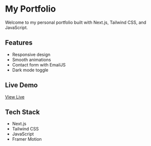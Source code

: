 # My Portfolio

Welcome to my personal portfolio built with Next.js, Tailwind CSS, and JavaScript.

## Features
- Responsive design
- Smooth animations
- Contact form with EmailJS
- Dark mode toggle

## Live Demo
[View Live](https://your-portfolio.vercel.app)

## Tech Stack
- Next.js
- Tailwind CSS
- JavaScript
- Framer Motion